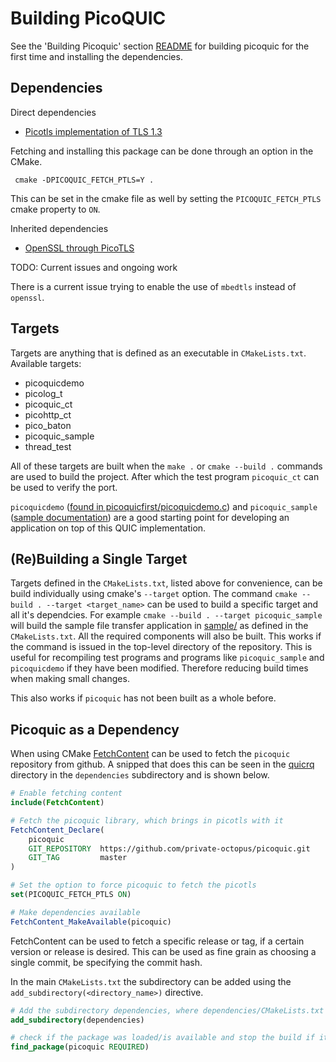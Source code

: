 # Building PicoQUIC

See the 'Building Picoquic' section [README](../README.md) for building picoquic for the first time and installing the dependencies.

## Dependencies

Direct dependencies
- [Picotls implementation of TLS 1.3](https://github.com/h2o/picotls)

Fetching and installing this package can be done through an option in the CMake.

```shell
 cmake -DPICOQUIC_FETCH_PTLS=Y .
```

This can be set in the cmake file as well by setting the `PICOQUIC_FETCH_PTLS` cmake property to `ON`.

Inherited dependencies
- [OpenSSL through PicoTLS](https://github.com/openssl/openssl)

TODO: Current issues and ongoing work

There is a current issue trying to enable the use of `mbedtls` instead of `openssl`.

## Targets

Targets are anything that is defined as an executable in `CMakeLists.txt`.
Available targets:

- picoquicdemo
- picolog_t
- picoquic_ct
- picohttp_ct
- pico_baton
- picoquic_sample
- thread_test

All of these targets are built when the `make .` or `cmake --build .` commands are used to build the project. After which the test program `picoquic_ct` can be used to verify the port.

`picoquicdemo` ([found in picoquicfirst/picoquicdemo.c](../picoquicfirst/picoquicdemo.c)) and `picoquic_sample` ([sample documentation](../sample/README.md)) are a good starting point for developing an application on top of this QUIC implementation.


## (Re)Building a Single Target

Targets defined in the `CMakeLists.txt`, listed above for convenience, can be build individually using cmake's `--target` option. The command `cmake --build . --target <target_name>` can be used to build a specific target and all it's dependcies. For example `cmake --build . --target picoquic_sample` will build the sample file transfer application in [sample/](../sample/README.md) as defined in the `CMakeLists.txt`. All the required components will also be built. This works if the command is issued in the top-level directory of the repository. This is useful for recompiling test programs and programs like `picoquic_sample` and `picoquicdemo` if they have been modified. Therefore reducing build times when making small changes.

This also works if `picoquic` has not been built as a whole before.

## Picoquic as a Dependency

When using CMake [FetchContent](https://cmake.org/cmake/help/latest/module/FetchContent.html) can be used to fetch the `picoquic` repository from github.
A snipped that does this can be seen in the [quicrq](https://github.com/Quicr/quicrq) directory in the `dependencies` subdirectory and is shown below.

```cmake
# Enable fetching content
include(FetchContent)

# Fetch the picoquic library, which brings in picotls with it
FetchContent_Declare(
    picoquic
    GIT_REPOSITORY  https://github.com/private-octopus/picoquic.git
    GIT_TAG         master
)

# Set the option to force picoquic to fetch the picotls
set(PICOQUIC_FETCH_PTLS ON)

# Make dependencies available
FetchContent_MakeAvailable(picoquic)
```

FetchContent can be used to fetch a specific release or tag, if a certain version or release is desired.
This can be used as fine grain as choosing a single commit, be specifying the commit hash.

In the main `CMakeLists.txt` the subdirectory can be added using the `add_subdirectory(<directory_name>)` directive.

```cmake
# Add the subdirectory dependencies, where dependencies/CMakeLists.txt looks as above
add_subdirectory(dependencies)

# check if the package was loaded/is available and stop the build if it was not
find_package(picoquic REQUIRED)
```

